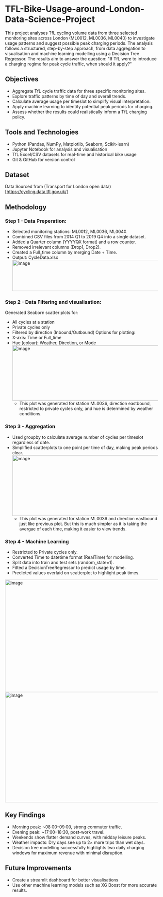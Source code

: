 # TFL-Bike-Usage-around-London-Data-Science-Project
This project analyses TfL cycling volume data from three selected monitoring sites across London (ML0012, ML0036, ML0040) to investigate usage patterns and suggest possible peak charging periods.
The analysis follows a structured, step-by-step approach, from data aggregation to visualisation and machine learning modelling using a Decision Tree Regressor. The results aim to answer the question:
"If TfL were to introduce a charging regime for peak cycle traffic, when should it apply?"

## Objectives
- Aggregate TfL cycle traffic data for three specific monitoring sites.
- Explore traffic patterns by time of day and overall trends.
- Calculate average usage per timeslot to simplify visual interpretation.
- Apply machine learning to identify potential peak periods for charging.
- Assess whether the results could realistically inform a TfL charging policy.

## Tools and Technologies
- Python (Pandas, NumPy, Matplotlib, Seaborn, Scikit-learn)
- Jupyter Notebook for analysis and visualisation
- TfL Excel/CSV datasets for real-time and historical bike usage
- Git & GitHub for version control

## Dataset
Data Sourced from (Transport for London open data)[https://cycling.data.tfl.gov.uk/]

## Methodology
### Step 1 - Data Preperation:
- Selected monitoring stations: ML0012, ML0036, ML0040.
- Combined CSV files from 2014 Q1 to 2019 Q4 into a single dataset.
- Added a Quarter column (YYYYQX format) and a row counter.
- Removed irrelevant columns (Drop1, Drop2).
- Created a Full_time column by merging Date + Time.
- Output: CycleData.xlsx
  <img width="965" height="102" alt="image" src="https://github.com/user-attachments/assets/51b136a4-dfef-46b7-8baf-79065a0137dd" />
### Step 2 - Data Filtering and visualisation:
Generated Seaborn scatter plots for:
- All cycles at a station
- Private cycles only
- Filtered by direction (Inbound/Outbound)
Options for plotting:
- X-axis: Time or Full_time
- Hue (colour): Weather, Direction, or Mode
  <img width="683" height="182" alt="image" src="https://github.com/user-attachments/assets/b6c55ecd-80a1-4fba-b23d-3f48bf650e54" />
  - This plot was generated for station ML0036, direction eastbound, restricted to private cycles only, and hue is determined by weather conditions.
### Step 3 - Aggregation
- Used groupby to calculate average number of cycles per timeslot regardless of date.
- Simplified scatterplots to one point per time of day, making peak periods clear.
  <img width="684" height="199" alt="image" src="https://github.com/user-attachments/assets/907bd1cb-a171-457e-8f56-8fe46992f5a8" />
  - This plot was generated for station ML0036 and direction eastbound just like previous plot. But this is much simpler as it is taking the avergae of each time, making it easier to view trends.
### Step 4 - Machine Learning
- Restricted to Private cycles only.
- Converted Time to datetime format (RealTime) for modelling.
- Split data into train and test sets (random_state=1).
- Fitted a DecisionTreeRegressor to predict usage by time.
- Predicted values overlaid on scatterplot to highlight peak times.
<img width="686" height="369" alt="image" src="https://github.com/user-attachments/assets/21e3b531-0c2d-4d8b-a2f0-39ad3fa36a46" />
<img width="689" height="362" alt="image" src="https://github.com/user-attachments/assets/258f9acf-8a80-4b6b-82fc-32a8e138630a" />

## Key Findings
- Morning peak: ~08:00–09:00, strong commuter traffic.
- Evening peak: ~17:00–18:30, post-work travel.
- Weekends show flatter demand curves, with midday leisure peaks.
- Weather impacts: Dry days see up to 2× more trips than wet days.
- Decision tree modelling successfully highlights two daily charging windows for maximum revenue with minimal disruption.

## Future Improvements
- Create a streamlit dashboard for better visualisations
- Use other machine learning models such as XG Boost for more accurate results.




